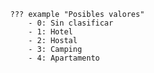             ??? example "Posibles valores"
                - 0: Sin clasificar
                - 1: Hotel
                - 2: Hostal
                - 3: Camping
                - 4: Apartamento